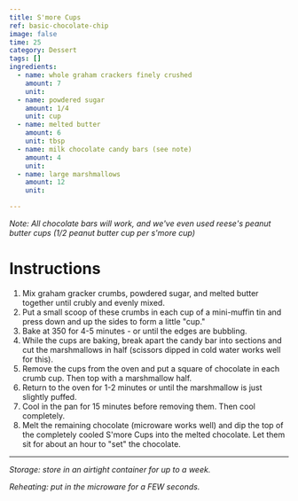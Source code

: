 ```yaml
---
title: S'more Cups
ref: basic-chocolate-chip
image: false
time: 25
category: Dessert
tags: []
ingredients:
  - name: whole graham crackers finely crushed
    amount: 7
    unit: 
  - name: powdered sugar
    amount: 1/4
    unit: cup
  - name: melted butter
    amount: 6
    unit: tbsp
  - name: milk chocolate candy bars (see note)
    amount: 4
    unit: 
  - name: large marshmallows
    amount: 12
    unit: 

---
```


*Note: All chocolate bars will work, and we've even used reese's peanut butter cups (1/2 peanut butter cup per s'more cup)*

# Instructions
1. Mix graham gracker crumbs, powdered sugar, and melted butter together until crubly and evenly mixed.
2. Put a small scoop of these crumbs in each cup of a mini-muffin tin and press down and up the sides to form a little "cup."
3. Bake at 350 for 4-5 minutes - or until the edges are bubbling.
4. While the cups are baking, break apart the candy bar into sections and cut the marshmallows in half (scissors dipped in cold water works well for this).
5. Remove the cups from the oven and put a square of chocolate in each crumb cup. Then top with a marshmallow half.
6. Return to the oven for 1-2 minutes or until the marshmallow is just slightly puffed.
7. Cool in the pan for 15 minutes before removing them. Then cool completely.
8. Melt the remaining chocolate (microware works well) and dip the top of the completely cooled S'more Cups into the melted chocolate. Let them sit for about an hour to "set" the chocolate.

---

*Storage: store in an airtight container for up to a week.*

*Reheating: put in the microware for a FEW seconds.*